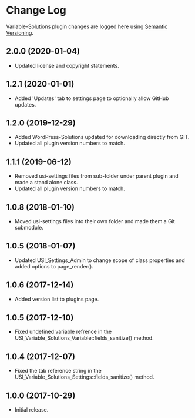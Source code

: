 # Change Log #

Variable-Solutions plugin changes are logged here using <a href="http://semver.org/">Semantic Versioning</a>.

## 2.0.0 (2020-01-04) ##
* Updated license and copyright statements.

## 1.2.1 (2020-01-01) ##
* Added 'Updates' tab to settings page to optionally allow GitHub updates.

## 1.2.0 (2019-12-29) ##
* Added WordPress-Solutions updated for downloading directly from GIT.
* Updated all plugin version numbers to match.

## 1.1.1 (2019-06-12) ##
* Removed usi-settings files from sub-folder under parent plugin and made a stand alone class.
* Updated all plugin version numbers to match.

## 1.0.8 (2018-01-10) ##
* Moved usi-settings files into their own folder and made them a Git submodule.

## 1.0.5 (2018-01-07) ##
* Updated USI_Settings_Admin to change scope of class properties and added options to page_render().

## 1.0.6 (2017-12-14) ##
* Added version list to plugins page.

## 1.0.5 (2017-12-10) ##
* Fixed undefined variable refrence in the USI_Variable_Solutions_Variable::fields_sanitize() method.

## 1.0.4 (2017-12-07) ##
* Fixed the tab reference string in the USI_Variable_Solutions_Settings::fields_sanitize() method.

## 1.0.0 (2017-10-29) ##
* Initial release.

